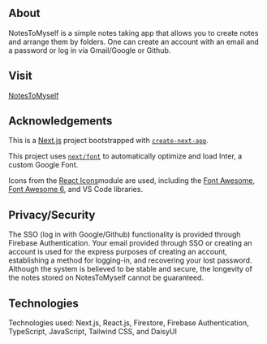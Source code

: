 ## About

NotesToMyself is a simple notes taking app that allows you to create notes and arrange them by folders. One can create an account with an email and a password or log in via Gmail/Google or Github. 

## Visit
[NotesToMyself](https://notes-to-myself-kappa.vercel.app/)


## Acknowledgements

This is a [Next.js](https://nextjs.org/) project bootstrapped with [`create-next-app`](https://github.com/vercel/next.js/tree/canary/packages/create-next-app).

This project uses [`next/font`](https://nextjs.org/docs/basic-features/font-optimization) to automatically optimize and load Inter, a custom Google Font.

Icons from the [React Icons](https://react-icons.github.io/react-icons/)module are used, including the [Font Awesome](https://react-icons.github.io/react-icons/icons/fa/), [Font Awesome 6](https://react-icons.github.io/react-icons/icons/fa6/), and VS Code[](https://react-icons.github.io/react-icons/icons/vsc/) libraries.

## Privacy/Security

The SSO (log in with Google/Github) functionality is provided through Firebase Authentication. Your email provided through SSO or creating an account is used for the express purposes of creating an account, establishing a method for logging-in, and recovering your lost password. Although the system is believed to be stable and secure, the longevity of the notes stored on NotesToMyself cannot be guaranteed. 

## Technologies

Technologies used: Next.js, React.js, Firestore, Firebase Authentication, TypeScript, JavaScript, Tailwind CSS, and DaisyUI 